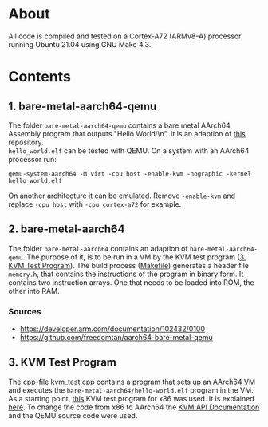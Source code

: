 # About

All code is compiled and tested on a Cortex-A72 (ARMv8-A) processor running Ubuntu 21.04 using GNU Make 4.3.


# Contents

## 1. bare-metal-aarch64-qemu

The folder `bare-metal-aarch64-qemu` contains a bare metal AArch64 Assembly program that outputs "Hello World!\n".
It is an adaption of [this](https://github.com/freedomtan/aarch64-bare-metal-qemu) repository.   
`hello_world.elf` can be tested with QEMU. On a system with an AArch64 processor run:
```
qemu-system-aarch64 -M virt -cpu host -enable-kvm -nographic -kernel hello_world.elf
```
On another architecture it can be emulated. Remove `-enable-kvm` and replace `-cpu host` with `-cpu cortex-a72` for example.


## 2. bare-metal-aarch64

The folder `bare-metal-aarch64` contains an adaption of `bare-metal-aarch64-qemu`.
The purpose of it, is to be run in a VM by the KVM test program ([3. KVM Test Program](https://github.com/Lenz-K/arm64-kvm-hello-world#3-kvm-test-program)).
The build process ([Makefile](https://github.com/Lenz-K/arm64-kvm-hello-world/blob/main/bare-metal-aarch64/Makefile)) generates a header file `memory.h`, that contains the instructions of the program in binary form.
It contains two instruction arrays.
One that needs to be loaded into ROM, the other into RAM.

### Sources
- https://developer.arm.com/documentation/102432/0100
- https://github.com/freedomtan/aarch64-bare-metal-qemu


## 3. KVM Test Program

The cpp-file [kvm_test.cpp](https://github.com/Lenz-K/arm64-kvm-hello-world/blob/main/kvm_test.cpp) contains a program that sets up an AArch64 VM and executes the `bare-metal-aarch64/hello-world.elf` program in the VM.
As a starting point, [this](https://lwn.net/Articles/658512/) KVM test program for x86 was used.
It is explained [here](https://lwn.net/Articles/658511/).
To change the code from x86 to AArch64 the [KVM API Documentation](https://www.kernel.org/doc/html/latest/virt/kvm/api.html) and the QEMU source code were used.
